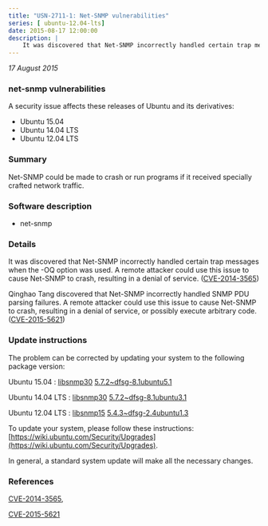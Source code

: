 ```yaml
---
title: "USN-2711-1: Net-SNMP vulnerabilities"
series: [ ubuntu-12.04-lts]
date: 2015-08-17 12:00:00
description: |
    It was discovered that Net-SNMP incorrectly handled certain trap messages when the -OQ option was used. A remote attacker could use this issue to cause Net-SNMP to crash, resulting in a denial of service. ([CVE-2014-3565](http://people.ubuntu.com/~ubuntu-security/cve/CVE-2014-3565))
--- 
```

 
 

*17 August 2015*

### net-snmp vulnerabilities

A security issue affects these releases of Ubuntu and its derivatives:

* Ubuntu 15.04
* Ubuntu 14.04 LTS
* Ubuntu 12.04 LTS

### Summary

Net-SNMP could be made to crash or run programs if it received specially crafted network traffic.

### Software description

* net-snmp 

### Details

It was discovered that Net-SNMP incorrectly handled certain trap messages when the -OQ option was used. A remote attacker could use this issue to cause Net-SNMP to crash, resulting in a denial of service. ([CVE-2014-3565](http://people.ubuntu.com/~ubuntu-security/cve/CVE-2014-3565))

Qinghao Tang discovered that Net-SNMP incorrectly handled SNMP PDU parsing failures. A remote attacker could use this issue to cause Net-SNMP to crash, resulting in a denial of service, or possibly execute arbitrary code. ([CVE-2015-5621](http://people.ubuntu.com/~ubuntu-security/cve/CVE-2015-5621)) 

### Update instructions

The problem can be corrected by updating your system to the following package version:

Ubuntu 15.04
 : [libsnmp30](https://launchpad.net/ubuntu/+source/net-snmp) <span> [5.7.2~dfsg-8.1ubuntu5.1](https://launchpad.net/ubuntu/+source/net-snmp/5.7.2~dfsg-8.1ubuntu5.1) </span> 

Ubuntu 14.04 LTS
 : [libsnmp30](https://launchpad.net/ubuntu/+source/net-snmp) <span> [5.7.2~dfsg-8.1ubuntu3.1](https://launchpad.net/ubuntu/+source/net-snmp/5.7.2~dfsg-8.1ubuntu3.1) </span> 

Ubuntu 12.04 LTS
 : [libsnmp15](https://launchpad.net/ubuntu/+source/net-snmp) <span> [5.4.3~dfsg-2.4ubuntu1.3](https://launchpad.net/ubuntu/+source/net-snmp/5.4.3~dfsg-2.4ubuntu1.3) </span> 

To update your system, please follow these instructions: [https://wiki.ubuntu.com/Security/Upgrades](https://wiki.ubuntu.com/Security/Upgrades).

In general, a standard system update will make all the necessary changes. 

### References

 
 [CVE-2014-3565](http://people.ubuntu.com/~ubuntu-security/cve/CVE-2014-3565), 

 [CVE-2015-5621](http://people.ubuntu.com/~ubuntu-security/cve/CVE-2015-5621)
 

